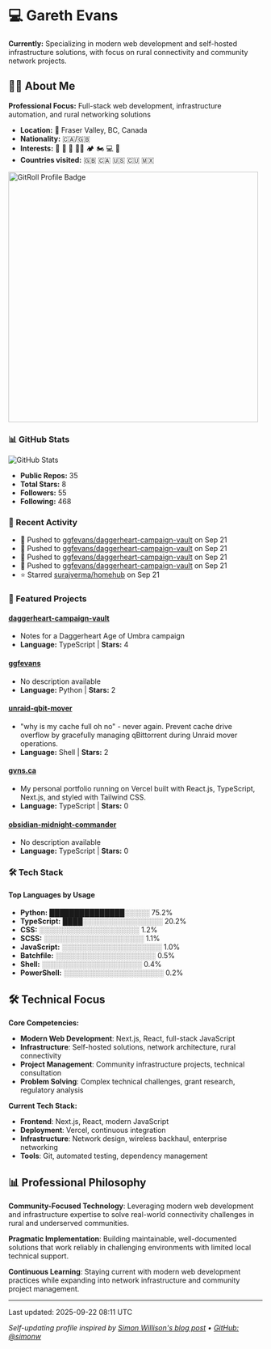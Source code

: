 
# 💻 Gareth Evans

**Currently:** Specializing in modern web development and self-hosted infrastructure solutions, with focus on rural connectivity and community network projects.

## 🧑‍💻 About Me

**Professional Focus:** Full-stack web development, infrastructure automation, and rural networking solutions

- **Location:** 📍 Fraser Valley, BC, Canada
- **Nationality:** 🇨🇦/🇬🇧
- **Interests:** 🏃 🥋 🥊 💪🏽 🏕 🏍 💻 🛫
- **Countries visited:** 🇬🇧 🇨🇦 🇺🇸 🇨🇺 🇲🇽

<a href="https://gitroll.io/profile/u4ZwDBdJejhWlx0XGDQ7f3d1XOkF3" target="_blank"><img src="https://gitroll.io/api/badges/profiles/v1/u4ZwDBdJejhWlx0XGDQ7f3d1XOkF3?theme=dracula" alt="GitRoll Profile Badge" width="495"/></a>
<!-- STATS_START -->

### 📊 GitHub Stats

![GitHub Stats](https://github-readme-stats.vercel.app/api?username=ggfevans&show_icons=true&theme=dracula)

- **Public Repos:** 35
- **Total Stars:** 8
- **Followers:** 55
- **Following:** 468

<!-- STATS_END -->

<!-- ACTIVITY_START -->
### 🚀 Recent Activity

- 🔨 Pushed to [ggfevans/daggerheart-campaign-vault](https://github.com/ggfevans/daggerheart-campaign-vault) on Sep 21
- 🔨 Pushed to [ggfevans/daggerheart-campaign-vault](https://github.com/ggfevans/daggerheart-campaign-vault) on Sep 21
- 🔨 Pushed to [ggfevans/daggerheart-campaign-vault](https://github.com/ggfevans/daggerheart-campaign-vault) on Sep 21
- 🔨 Pushed to [ggfevans/daggerheart-campaign-vault](https://github.com/ggfevans/daggerheart-campaign-vault) on Sep 21
- ⭐ Starred [surajverma/homehub](https://github.com/surajverma/homehub) on Sep 21
<!-- ACTIVITY_END -->

<!-- PROJECTS_START -->
### 💼 Featured Projects

#### [daggerheart-campaign-vault](https://github.com/ggfevans/daggerheart-campaign-vault)
- Notes for a Daggerheart Age of Umbra campaign
- **Language:** TypeScript | **Stars:** 4

#### [ggfevans](https://github.com/ggfevans/ggfevans)
- No description available
- **Language:** Python | **Stars:** 2

#### [unraid-qbit-mover](https://github.com/ggfevans/unraid-qbit-mover)
- "why is my cache full oh no" - never again. Prevent cache drive overflow by gracefully managing qBittorrent during Unraid mover operations.
- **Language:** Shell | **Stars:** 2

#### [gvns.ca](https://github.com/ggfevans/gvns.ca)
- My personal portfolio running on Vercel built with React.js, TypeScript, Next.js, and styled with Tailwind CSS.
- **Language:** TypeScript | **Stars:** 0

#### [obsidian-midnight-commander](https://github.com/ggfevans/obsidian-midnight-commander)
- No description available
- **Language:** TypeScript | **Stars:** 0

<!-- PROJECTS_END -->

<!-- SKILLS_START -->
### 🛠️ Tech Stack

#### Top Languages by Usage
- **Python:** ███████████████░░░░░ 75.2%
- **TypeScript:** ████░░░░░░░░░░░░░░░░ 20.2%
- **CSS:** ░░░░░░░░░░░░░░░░░░░░ 1.2%
- **SCSS:** ░░░░░░░░░░░░░░░░░░░░ 1.1%
- **JavaScript:** ░░░░░░░░░░░░░░░░░░░░ 1.0%
- **Batchfile:** ░░░░░░░░░░░░░░░░░░░░ 0.5%
- **Shell:** ░░░░░░░░░░░░░░░░░░░░ 0.4%
- **PowerShell:** ░░░░░░░░░░░░░░░░░░░░ 0.2%
<!-- SKILLS_END -->

## 🛠 Technical Focus

**Core Competencies:**
- **Modern Web Development**: Next.js, React, full-stack JavaScript
- **Infrastructure**: Self-hosted solutions, network architecture, rural connectivity
- **Project Management**: Community infrastructure projects, technical consultation
- **Problem Solving**: Complex technical challenges, grant research, regulatory analysis

**Current Tech Stack:**
- **Frontend**: Next.js, React, modern JavaScript
- **Deployment**: Vercel, continuous integration
- **Infrastructure**: Network design, wireless backhaul, enterprise networking
- **Tools**: Git, automated testing, dependency management

## 📊 Professional Philosophy

**Community-Focused Technology**: Leveraging modern web development and infrastructure expertise to solve real-world connectivity challenges in rural and underserved communities.

**Pragmatic Implementation**: Building maintainable, well-documented solutions that work reliably in challenging environments with limited local technical support.

**Continuous Learning**: Staying current with modern web development practices while expanding into network infrastructure and community project management.

---

<!-- LAST_UPDATED -->Last updated: 2025-09-22 08:11 UTC<!-- LAST_UPDATED_END -->

*Self-updating profile inspired by [Simon Willison's blog post](https://simonwillison.net/2020/Jul/10/self-updating-profile-readme/) • [GitHub: @simonw](https://github.com/simonw)*

